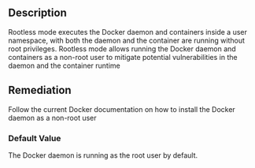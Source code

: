 ## Description

Rootless mode executes the Docker daemon and containers inside a user namespace, with both the daemon and the container are running without root privileges. Rootless mode allows running the Docker daemon and containers as a non-root user to mitigate potential vulnerabilities in the daemon and the container runtime

## Remediation

Follow the current Docker documentation on how to install the Docker daemon as a non-root user

### Default Value

The Docker daemon is running as the root user by default.